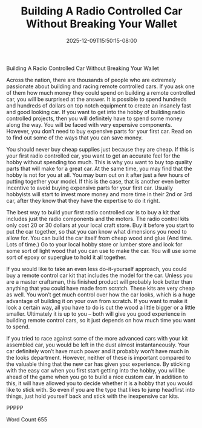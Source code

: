 ﻿---
title: "Building A Radio Controlled Car Without Breaking Your Wallet"
date: 2025-12-09T15:50:15-08:00
description: "RC Hobbies Tips for Web Success"
featured_image: "/images/RC Hobbies.jpg"
tags: ["RC Hobbies"]
---

Building A Radio Controlled Car Without Breaking Your Wallet

Across the nation, there are thousands of people who are extremely passionate about building and racing remote controlled cars. If you ask one of them how much money they could spend on building a remote controlled car, you will be surprised at the answer. It is possible to spend hundreds and hundreds of dollars on top notch equipment to create an insanely fast and good looking car. If you want to get into the hobby of building radio controlled projects, then you will definitely have to spend some money along the way. You will be faced with very expensive components. However, you don’t need to buy expensive parts for your first car. Read on to find out some of the ways that you can save money.

You should never buy cheap supplies just because they are cheap. If this is your first radio controlled car, you want to get an accurate feel for the hobby without spending too much. This is why you want to buy top quality parts that will make for a great car. At the same time, you may find that the hobby is not for you at all. You may burn out on it after just a few hours of putting together your model. If this is the case, that is another even better incentive to avoid buying expensive parts for your first car. Usually hobbyists will start to invest more money and more time in their 2nd or 3rd car, after they know that they have the expertise to do it right.

The best way to build your first radio controlled car is to buy a kit that includes just the radio components and the motors. The radio control kits only cost 20 or 30 dollars at your local craft store. Buy it before you start to put the car together, so that you can know what dimensions you need to allow for. You can build the car itself from cheap wood and glue (And time. Lots of time.) Go to your local hobby store or lumber store and look for some sort of light wood that you can use to make the car. You will use some sort of epoxy or superglue to hold it all together.

If you would like to take an even less do-it-yourself approach, you could buy a remote control car kit that includes the model for the car. Unless you are a master craftsman, this finished product will probably look better than anything that you could have made from scratch. These kits are very cheap as well. You won’t get much control over how the car looks, which is a huge advantage of building it on your own from scratch. If you want to make it look a certain way, all you have to do is cut the wood a little bigger or a little smaller. Ultimately it is up to you – both will give you good experience in building remote control cars, so it just depends on how much time you want to spend.

If you tried to race against some of the more advanced cars with your kit assembled car, you would be left in the dust almost instantaneously. Your car definitely won’t have much power and it probably won’t have much in the looks department. However, neither of these is important compared to the valuable thing that the new car has given you: experience. By sticking with the easy car when you first start getting into the hobby, you will be ahead of the game when you go to build a nice custom car. In addition to this, it will have allowed you to decide whether it is a hobby that you would like to stick with. So even if you are the type that likes to jump headfirst into things, just hold yourself back and stick with the inexpensive car kits.

PPPPP

Word Count 655

